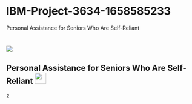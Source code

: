 # IBM-Project-3634-1658585233
Personal Assistance for Seniors Who Are Self-Reliant
 
 <h1 align="fill">
 <img src="[https://i.postimg.cc/HnQSb20b/IBM.jpg](https://www.tricella.com/smart-pillbox)" />
</h1>

## Personal Assistance for Seniors Who Are Self-Reliant <img src="https://gifer.com/embed/7U06" width="30px">

z
